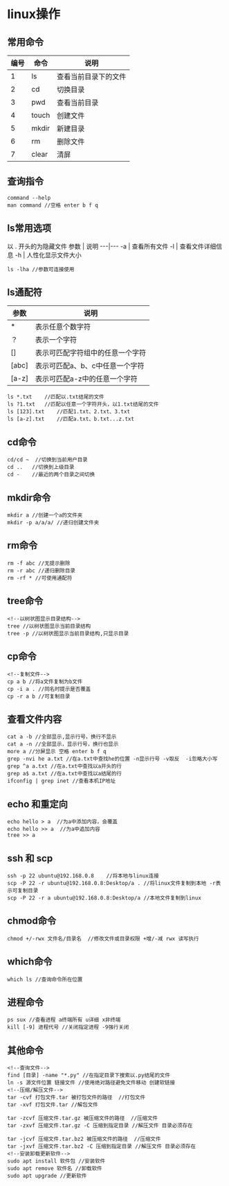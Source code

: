 # linux操作

常用命令
---

编号 | 命令 | 说明
---|---|---
1 | ls | 查看当前目录下的文件
2 | cd |  切换目录
3 | pwd |  查看当前目录
4 | touch |    创建文件
5 | mkdir |   新建目录
6 | rm | 删除文件
7 |clear |   清屏

查询指令
---
```
command --help
man command //空格 enter b f q
```
ls常用选项
---
以 . 开头的为隐藏文件
参数 | 说明
---|---
-a | 查看所有文件
-l | 查看文件详细信息
-h | 人性化显示文件大小

```
ls -lha //参数可连接使用
```

ls通配符
---
参数 | 说明
---|---
* | 表示任意个数字符
？ | 表示一个字符
[] | 表示可匹配字符组中的任意一个字符
[abc] | 表示可匹配a、b、c中任意一个字符
[a-z] | 表示可匹配a-z中的任意一个字符
```
ls *.txt    //匹配以.txt结尾的文件    
ls ?1.txt   //匹配以任意一个字符开头，以1.txt结尾的文件
ls [123].txt    //匹配1.txt、2.txt、3.txt
ls [a-z].txt    //匹配a.txt、b.txt...z.txt
```
cd命令
---
```
cd/cd ~  //切换到当前用户目录
cd ..   //切换到上级目录
cd -    //最近的两个目录之间切换
```
mkdir命令
---
```
mkdir a //创建一个a的文件夹
mkdir -p a/a/a/ //递归创建文件夹
```
rm命令
---
```
rm -f abc //无提示删除
rm -r abc //递归删除目录
rm -rf * //可使用通配符
```
tree命令
---
```
<!--以树状图显示目录结构-->
tree //以树状图显示当前目录结构
tree -p //以树状图显示当前目录结构,只显示目录
```
cp命令
---
```
<!--复制文件-->
cp a b //将a文件复制为b文件
cp -i a . //同名时提示是否覆盖
cp -r a b //可复制目录
```
查看文件内容
---
```
cat a -b //全部显示,显示行号，换行不显示
cat a -n //全部显示，显示行号，换行也显示
more a //分屏显示 空格 enter b f q
grep -nvi he a.txt //在a.txt中查找he的位置 -n显示行号 -v取反  -i忽略大小写
grep ^a a.txt //在a.txt中查找以a开头的行
grep a$ a.txt //在a.txt中查找以a结尾的行
ifconfig | grep inet //查看本机IP地址
```
echo 和重定向
---
```
echo hello > a  //为a中添加内容，会覆盖
echo hello >> a  //为a中追加内容
tree >> a
```
ssh 和 scp
---
```
ssh -p 22 ubuntu@192.168.0.8    //将本地与linux连接
scp -P 22 -r ubuntu@192.168.0.8:Desktop/a . //将linux文件复制到本地 -r表示可复制目录
scp -P 22 -r a ubuntu@192.168.0.8:Desktop/a //本地文件复制到linux
```
chmod命令
---
```
chmod +/-rwx 文件名/目录名  //修改文件或目录权限 +增/-减 rwx 读写执行
```
which命令
---
```
which ls //查询命令所在位置
```
进程命令
---
```
ps sux //查看进程 a终端所有 u详细 x非终端
kill [-9] 进程代号 //关闭指定进程 -9强行关闭
```
其他命令
---
```
<!--查询文件-->
find [目录] -name "*.py" //在指定目录下搜索以.py结尾的文件
ln -s 源文件位置 链接文件 //使用绝对路径避免文件移动 创建软链接
<!--压缩/解压文件-->
tar -cvf 打包文件.tar 被打包文件的路径  //打包文件
tar -xvf 打包文件.tar //解包文件

tar -zcvf 压缩文件.tar.gz 被压缩文件的路径  //压缩文件
tar -zxvf 压缩文件.tar.gz -C 压缩到指定目录 //解压文件 目录必须存在

tar -jcvf 压缩文件.tar.bz2 被压缩文件的路径  //压缩文件
tar -jxvf 压缩文件.tar.bz2 -C 压缩到指定目录 //解压文件 目录必须存在
<!--安装卸载更新软件-->
sudo apt install 软件包 //安装软件
sudo apt remove 软件名 //卸载软件
sudo apt upgrade //更新软件

```
